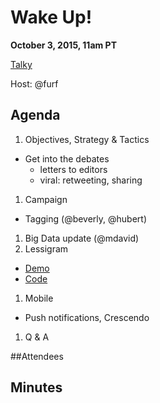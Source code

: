 # Wake Up!

**October 3, 2015, 11am PT**

[Talky](https://talky.io/lessig-tech-wake-up)

Host: @furf

## Agenda

1. Objectives, Strategy & Tactics
  * Get into the debates
    * letters to editors
    * viral: retweeting, sharing
1. Campaign
  * Tagging (@beverly, @hubert)
1. Big Data update (@mdavid)
1. Lessigram
  * [Demo](http://furf.github.io/lessigram)
  * [Code](https://github.com/furf/lessigram)
1. Mobile
 * Push notifications, Crescendo
1. Q & A 

##Attendees

## Minutes
